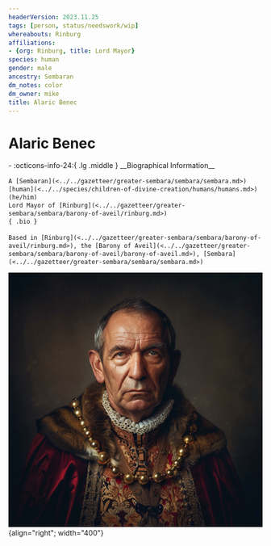 ```yaml
---
headerVersion: 2023.11.25
tags: [person, status/needswork/wip]
whereabouts: Rinburg
affiliations:
- {org: Rinburg, title: Lord Mayor}
species: human
gender: male
ancestry: Sembaran
dm_notes: color
dm_owner: mike
title: Alaric Benec
---
```

# Alaric Benec
<div class="grid cards ext-narrow-margin ext-one-column" markdown>
- :octicons-info-24:{ .lg .middle } __Biographical Information__

    A [Sembaran](<../../gazetteer/greater-sembara/sembara/sembara.md>) [human](<../../species/children-of-divine-creation/humans/humans.md>) (he/him)  
    Lord Mayor of [Rinburg](<../../gazetteer/greater-sembara/sembara/barony-of-aveil/rinburg.md>)  
    { .bio }

    Based in [Rinburg](<../../gazetteer/greater-sembara/sembara/barony-of-aveil/rinburg.md>), the [Barony of Aveil](<../../gazetteer/greater-sembara/sembara/barony-of-aveil/barony-of-aveil.md>), [Sembara](<../../gazetteer/greater-sembara/sembara/sembara.md>)
</div>



![Alaric Benec](../../assets/alaric-benec.png){align="right"; width="400"}